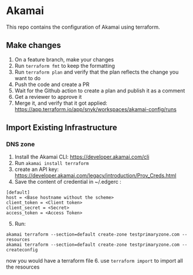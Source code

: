 # Akamai
This repo contains the configuration of Akamai using terraform.

## Make changes
1. On a feature branch, make your changes
2. Run `terraform fmt` to keep the formatting  
3. Run `terraform plan` and verify that the plan reflects the change you want to do
4. Push the code and create a PR
5. Wait for the Github action to create a plan and publish it as a comment
6. Get a reviewer to approve it
7. Merge it, and verify that it got applied: https://app.terraform.io/app/snyk/workspaces/akamai-config/runs

## Import Existing Infrastructure
### DNS zone
1. Install the Akamai CLI: https://developer.akamai.com/cli
2. Run `akamai install terraform`
3. create an API key: https://developer.akamai.com/legacy/introduction/Prov_Creds.html
4. Save the content of credential in ~/.edgerc :
```
[default]
host = <Base hostname without the scheme>
client_token = <Client token>
client_secret = <Secret>
access_token = <Access Token>
```
5. Run:
```
akamai terraform --section=default create-zone testprimaryzone.com --resources
akamai terraform --section=default create-zone testprimaryzone.com --createconfig
```
now you would have a terraform file
6. use `terraform import` to import all the resources
